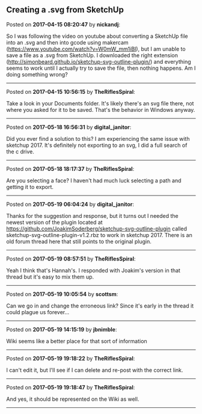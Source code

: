 ## Creating a .svg from SketchUp
Posted on **2017-04-15 08:20:47** by **nickandj**:

So I was following the video on youtube about converting a SketchUp file into an .svg and then into gcode using makercam (https://www.youtube.com/watch?v=W0mW_mm1iBI), but I am unable to save a file as a .svg from SketchUp.  I downloaded the right extension (http://simonbeard.github.io/sketchup-svg-outline-plugin/) and everything seems to work until I actually try to save the file, then nothing happens.  Am I doing something wrong?

---

Posted on **2017-04-15 10:56:15** by **TheRiflesSpiral**:

Take a look in your Documents folder. It's likely there's an svg file there, not where you asked for it to be saved. That's the behavior in Windows anyway.

---

Posted on **2017-05-18 16:56:31** by **digital_janitor**:

Did you ever find a solution to this?  I am experiencing the same issue with sketchup 2017.  It's definitely not exporting to an svg, I did a full search of the c drive.

---

Posted on **2017-05-18 18:17:37** by **TheRiflesSpiral**:

Are you selecting a face? I haven't had much luck selecting a path and getting it to export.

---

Posted on **2017-05-19 06:04:24** by **digital_janitor**:

Thanks for the suggestion and response, but it turns out I needed the newest version of the plugin located at https://github.com/JoakimSoderberg/sketchup-svg-outline-plugin called sketchup-svg-outline-plugin-v1.2.rbz to work in sketchup 2017.  There is an old forum thread here that still points to the original plugin.

---

Posted on **2017-05-19 08:57:51** by **TheRiflesSpiral**:

Yeah I think that's Hannah's. I responded with Joakim's version in that thread but it's easy to mix them up.

---

Posted on **2017-05-19 10:05:54** by **scottsm**:

Can we go in and change the erroneous link? Since it's early in the thread it could plague us forever...

---

Posted on **2017-05-19 14:15:19** by **jbnimble**:

Wiki seems like a better place for that sort of information

---

Posted on **2017-05-19 19:18:22** by **TheRiflesSpiral**:

I can't edit it, but I'll see if I can delete and re-post with the correct link.

---

Posted on **2017-05-19 19:18:47** by **TheRiflesSpiral**:

And yes, it should be represented on the Wiki as well.

---

